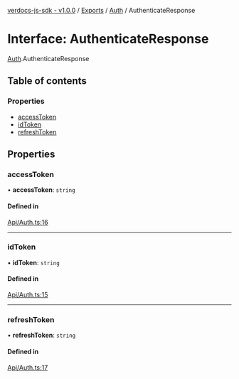 [verdocs-js-sdk - v1.0.0](../README.md) / [Exports](../modules.md) / [Auth](../modules/Auth.md) / AuthenticateResponse

# Interface: AuthenticateResponse

[Auth](../modules/Auth.md).AuthenticateResponse

## Table of contents

### Properties

- [accessToken](Auth.AuthenticateResponse.md#accesstoken)
- [idToken](Auth.AuthenticateResponse.md#idtoken)
- [refreshToken](Auth.AuthenticateResponse.md#refreshtoken)

## Properties

### accessToken

• **accessToken**: `string`

#### Defined in

[Api/Auth.ts:16](https://github.com/Verdocs/js-sdk/blob/a85c709/src/Api/Auth.ts#L16)

___

### idToken

• **idToken**: `string`

#### Defined in

[Api/Auth.ts:15](https://github.com/Verdocs/js-sdk/blob/a85c709/src/Api/Auth.ts#L15)

___

### refreshToken

• **refreshToken**: `string`

#### Defined in

[Api/Auth.ts:17](https://github.com/Verdocs/js-sdk/blob/a85c709/src/Api/Auth.ts#L17)
